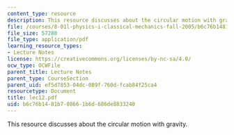 ```yaml
---
content_type: resource
description: This resource discusses about the circular motion with gravity.
file: /courses/8-01l-physics-i-classical-mechanics-fall-2005/b6c76b1481b708661b6d686de8833240_lec12.pdf
file_size: 57280
file_type: application/pdf
learning_resource_types:
- Lecture Notes
license: https://creativecommons.org/licenses/by-nc-sa/4.0/
ocw_type: OCWFile
parent_title: Lecture Notes
parent_type: CourseSection
parent_uid: ef5d7853-04dc-089f-760d-fcab84f25ca4
resourcetype: Document
title: lec12.pdf
uid: b6c76b14-81b7-0866-1b6d-686de8833240
---
```

This resource discusses about the circular motion with gravity.